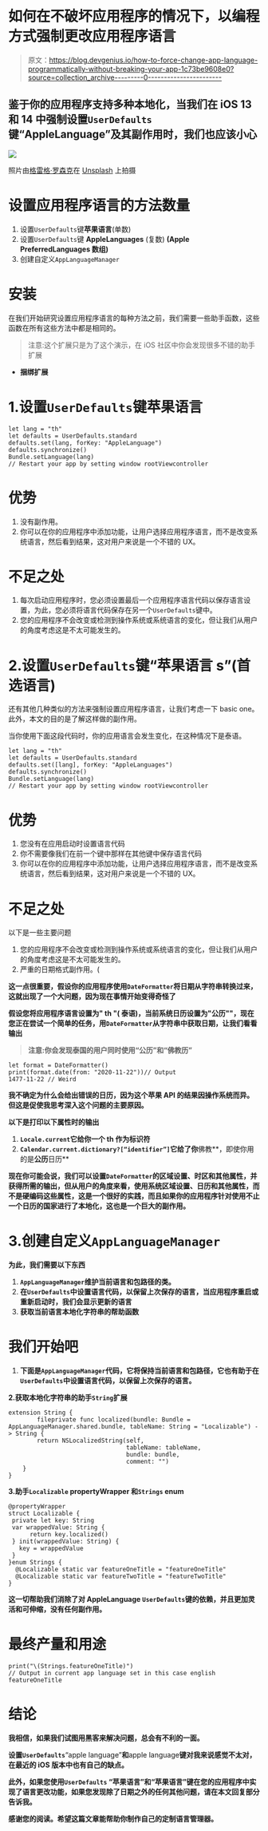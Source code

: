 # 如何在不破坏应用程序的情况下，以编程方式强制更改应用程序语言

> 原文：<https://blog.devgenius.io/how-to-force-change-app-language-programmatically-without-breaking-your-app-1c73be9608e0?source=collection_archive---------0----------------------->

## 鉴于你的应用程序支持多种本地化，当我们在 iOS 13 和 14 中强制设置`UserDefaults` 键“AppleLanguage”及其副作用时，我们也应该小心

![](img/9101bf8c673254a066689609eca1ceff.png)

照片由[格雷格·罗森克](https://unsplash.com/@greg_rosenke?utm_source=medium&utm_medium=referral)在 [Unsplash](https://unsplash.com?utm_source=medium&utm_medium=referral) 上拍摄

# 设置应用程序语言的方法数量

1.  设置`UserDefaults`键**苹果语言**(单数)
2.  设置`UserDefaults`键 **AppleLanguages** (复数) **(Apple PreferredLanguages 数组)**
3.  创建自定义`AppLanguageManager`

# 安装

在我们开始研究设置应用程序语言的每种方法之前，我们需要一些助手函数，这些函数在所有这些方法中都是相同的。

> 注意:这个扩展只是为了这个演示，在 iOS 社区中你会发现很多不错的助手扩展

*   **捆绑扩展**

# 1.设置`UserDefaults`键**苹果语言**

```
let lang = "th"
let defaults = UserDefaults.standard
defaults.set(lang, forKey: "AppleLanguage")
defaults.synchronize()
Bundle.setLanguage(lang)
// Restart your app by setting window rootViewcontroller
```

# 优势

1.  没有副作用。
2.  你可以在你的应用程序中添加功能，让用户选择应用程序语言，而不是改变系统语言，然后看到结果，这对用户来说是一个不错的 UX。

# 不足之处

1.  每次启动应用程序时，您必须设置最后一个应用程序语言代码以保存语言设置，为此，您必须将语言代码保存在另一个`UserDefaults`键中。
2.  您的应用程序不会改变或检测到操作系统或系统语言的变化，但让我们从用户的角度考虑这是不太可能发生的。

# 2.设置`UserDefaults`键“**苹果语言** s”(首选语言)

还有其他几种类似的方法来强制设置应用程序语言，让我们考虑一下 basic one。此外，本文的目的是了解这样做的副作用。

当你使用下面这段代码时，你的应用语言会发生变化，在这种情况下是泰语。

```
let lang = "th"
let defaults = UserDefaults.standard
defaults.set([lang], forKey: "AppleLanguages")
defaults.synchronize()
Bundle.setLanguage(lang)
// Restart your app by setting window rootViewcontroller
```

# 优势

1.  您没有在应用启动时设置语言代码
2.  你不需要像我们在前一个键中那样在其他键中保存语言代码
3.  你可以在你的应用程序中添加功能，让用户选择应用程序语言，而不是改变系统语言，然后看到结果，这对用户来说是一个不错的 UX。

# 不足之处

以下是一些主要问题

1.  您的应用程序不会改变或检测到操作系统或系统语言的变化，但让我们从用户的角度考虑这是不太可能发生的。
2.  严重的日期格式副作用。(

**这一点很重要，假设你的应用程序使用`DateFormatter`将日期从字符串转换过来，这就出现了一个大问题，因为现在事情开始变得奇怪了**

**假设您将应用程序语言设置为" **th** "( **泰语**)，当前系统日历设置为"**公历"**"，现在您正在尝试一个简单的任务，用`DateFormatter`从字符串中获取日期，让我们看看输出**

> **注意:你会发现泰国的用户同时使用“公历”和“佛教历”**

```
let format = DateFormatter()
print(format.date(from: "2020-11-22"))// Output
1477-11-22 // Weird
```

**我不确定为什么会给出错误的日历，因为这个苹果 API 的结果因操作系统而异。但这是促使我思考深入这个问题的主要原因。**

**以下是打印以下属性时的输出**

1.  **`Locale.current`它给你一个 **th** 作为标识符**
2.  **`Calendar.current.dictionary?[“identifier”]`它给了你**佛教**，即使你用的是**公历**日历**

**现在你可能会说，我们可以设置`DateFormatter`的区域设置、时区和其他属性，并获得所需的输出，但从用户的角度来看，使用系统区域设置、日历和其他属性，而不是硬编码这些属性，这是一个很好的实践，而且如果你的应用程序针对使用不止一个日历的国家进行了本地化，这也是一个巨大的副作用。**

# **3.创建自定义`AppLanguageManager`**

**为此，我们需要以下东西**

1.  **`AppLanguageManager`维护当前语言和包路径的类。**
2.  **在`UserDefaults`中设置语言代码，以保留上次保存的语言，当应用程序重启或重新启动时，我们会显示更新的语言**
3.  **获取当前语言本地化字符串的帮助函数**

# **我们开始吧**

1.  **下面是`AppLanguageManager`代码，它将保持当前语言和包路径，它也有助于在`UserDefaults`中设置语言代码，以保留上次保存的语言。**

**2.获取本地化字符串的助手`String`扩展**

```
extension String {
        fileprivate func localized(bundle: Bundle = AppLanguageManager.shared.bundle, tableName: String = "Localizable") -> String {
        return NSLocalizedString(self,
                                 tableName: tableName,
                                 bundle: bundle,
                                 comment: "")
    }
}
```

**3.助手`Localizable` propertyWrapper 和`Strings` enum**

```
@propertyWrapper
struct Localizable {
 private let key: String
 var wrappedValue: String {
      return key.localized()
 } init(wrappedValue: String) {
   key = wrappedValue
 }
}enum Strings {                         
  @Localizable static var featureOneTitle = "featureOneTitle"                               
  @Localizable static var featureTwoTitle = "featureTwoTitle"                       }
```

**这一切帮助我们消除了对 AppleLanguage `UserDefaults`键的依赖，并且更加灵活和可伸缩，没有任何副作用。**

# **最终产量和用途**

```
print("\(Strings.featureOneTitle)")
// Output in current app language set in this case english
featureOneTitle
```

# ****结论****

**我相信，如果我们试图用黑客来解决问题，总会有不利的一面。**

**设置`UserDefaults`**“apple language”**和**apple language**键对我来说感觉不太对，在最近的 iOS 版本中也有自己的缺点。**

**此外，如果您使用`UserDefaults` **“苹果语言”**和“**苹果语言**”键在您的应用程序中实现了语言更改功能，如果您发现除了**日期**之外的任何其他问题，请在本文回复部分告诉我。**

**感谢您的阅读。希望这篇文章能帮助你制作自己的定制语言管理器。**
